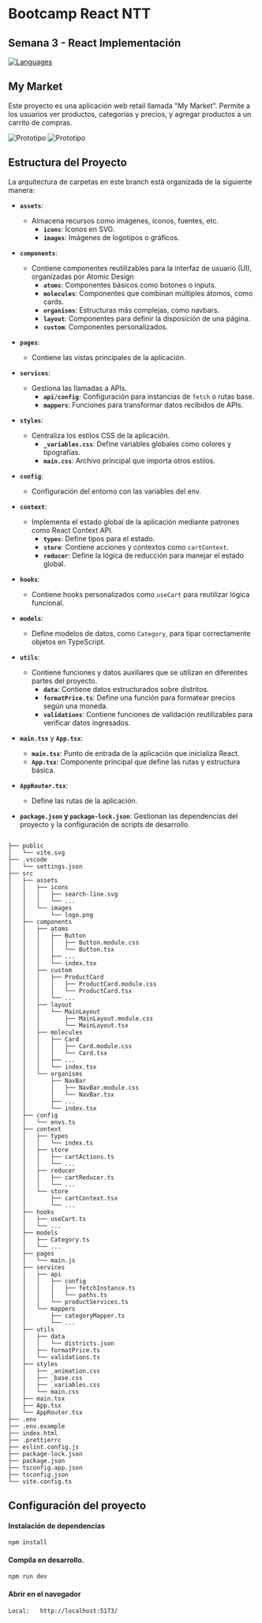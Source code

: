 # Bootcamp React NTT

## Semana 3 - React Implementación

<div align="left">
<a href="https://skillicons.dev">
<img src="https://skillicons.dev/icons?i=html,css,ts,react,vite" alt="Languages"/>
</a>
</div>

## My Market

Este proyecto es una aplicación web retail llamada "My Market". Permite a los usuarios ver productos, categorías y precios, y agregar productos a un carrito de compras.

![Prototipo](/src/assets/images/screens/prototipo-1.png)
![Prototipo](/src/assets/images/screens/prototipo-2.png)

## Estructura del Proyecto

La arquitectura de carpetas en este branch está organizada de la siguiente manera:

- **`assets`**:

  - Almacena recursos como imágenes, íconos, fuentes, etc.
    - **`icons`**: Íconos en SVG.
    - **`images`**: Imágenes de logotipos o gráficos.

- **`components`**:

  - Contiene componentes reutilizables para la interfaz de usuario (UI), organizadas por Atomic Design
    - **`atoms`**: Componentes básicos como botones o inputs.
    - **`molecules`**: Componentes que combinan múltiples átomos, como cards.
    - **`organisms`**: Estructuras más complejas, como navbars.
    - **`layout`**: Componentes para definir la disposición de una página.
    - **`custom`**: Componentes personalizados.

- **`pages`**:

  - Contiene las vistas principales de la aplicación.

- **`services`**:

  - Gestiona las llamadas a APIs.
    - **`api/config`**: Configuración para instancias de `fetch` o rutas base.
    - **`mappers`**: Funciones para transformar datos recibidos de APIs.

- **`styles`**:

  - Centraliza los estilos CSS de la aplicación.
    - **`_variables.css`**: Define variables globales como colores y tipografías.
    - **`main.css`**: Archivo principal que importa otros estilos.

- **`config`**:

  - Configuración del entorno con las variables del env.

- **`context`**:

  - Implementa el estado global de la aplicación mediante patrones como React Context API.
    - **`types`**: Define tipos para el estado.
    - **`store`**: Contiene acciones y contextos como `cartContext`.
    - **`reducer`**: Define la lógica de reducción para manejar el estado global.

- **`hooks`**:

  - Contiene hooks personalizados como `useCart` para reutilizar lógica funcional.

- **`models`**:

  - Define modelos de datos, como `Category`, para tipar correctamente objetos en TypeScript.

- **`utils`**:

  - Contiene funciones y datos auxiliares que se utilizan en diferentes partes del proyecto.
    - **`data`**: Contiene datos estructurados sobre distritos.
    - **`formatPrice.ts`**: Define una función para formatear precios según una moneda.
    - **`validations`**: Contiene funciones de validación reutilizables para verificar datos ingresados.

- **`main.tsx`** y **`App.tsx`**:

  - **`main.tsx`**: Punto de entrada de la aplicación que inicializa React.
  - **`App.tsx`**: Componente principal que define las rutas y estructura básica.

- **`AppRouter.tsx`**:

  - Define las rutas de la aplicación.

- **`package.json` y `package-lock.json`**: Gestionan las dependencias del proyecto y la configuración de scripts de desarrollo.

```

├── public
│   └── vite.svg
├── .vscode
│   └── settings.json
├── src
│   ├── assets
│   │   ├── icons
│   │   │   ├── search-line.svg
│   │   │   └── ...
│   │   └── images
│   │       └── logo.png
│   ├── components
│   │   ├── atoms
│   │   │   ├── Button
│   │   │   │   ├── Button.module.css
│   │   │   │   └── Button.tsx
│   │   │   ├── ...
│   │   │   └── index.tsx
│   │   ├── custom
│   │   │   ├── ProductCard
│   │   │   │   ├── ProductCard.module.css
│   │   │   │   └── ProductCard.tsx
│   │   │   └── ...
│   │   ├── layout
│   │   │   └── MainLayout
│   │   │       ├── MainLayout.module.css
│   │   │       └── MainLayout.tsx
│   │   ├── molecules
│   │   │   ├── Card
│   │   │   │   ├── Card.module.css
│   │   │   │   └── Card.tsx
│   │   │   ├── ...
│   │   │   └── index.tsx
│   │   └── organisms
│   │       ├── NavBar
│   │       │   ├── NavBar.module.css
│   │       │   └── NavBar.tsx
│   │       ├── ...
│   │       └── index.tsx
│   ├── config
│   │   └── envs.ts
│   ├── context
│   │   ├── types
│   │   │   └── index.ts
│   │   ├── store
│   │   │   ├── cartActions.ts
│   │   │   └── ...
│   │   ├── reducer
│   │   │   ├── cartReducer.ts
│   │   │   └── ...
│   │   └── store
│   │       ├── cartContext.tsx
│   │       └── ...
│   ├── hooks
│   │   ├── useCart.ts
│   │   └── ...
│   ├── models
│   │   ├── Category.ts
│   │   └── ...
│   ├── pages
│   │   └── main.js
│   ├── services
│   │   ├── api
│   │   │   ├── config
│   │   │   │   ├── fetchInstance.ts
│   │   │   │   └── paths.ts
│   │   │   └── productServices.ts
│   │   └── mappers
│   │       ├── categoryMapper.ts
│   │       └── ...
│   ├── utils
│   │   ├── data
│   │   │   └── districts.json
│   │   ├── formatPrice.ts
│   │   └── validations.ts
│   ├── styles
│   │   ├── _animation.css
│   │   ├── _base.css
│   │   ├── _variables.css
│   │   └── main.css
│   ├── main.tsx
│   ├── App.tsx
│   └── AppRouter.tsx
├── .env
├── .env.example
├── index.html
├── .prettierrc
├── eslint.config.js
├── package-lock.json
├── package.json
├── tsconfig.app.json
├── tsconfig.json
└── vite.config.ts

```

## Configuración del proyecto

#### Instalación de dependencias

```
npm install
```

#### Compila en desarrollo.

```
npm run dev
```

#### Abrir en el navegador

```
Local:   http://localhost:5173/
```
